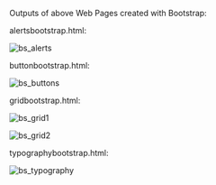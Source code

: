 Outputs of above Web Pages created with Bootstrap:

alertsbootstrap.html:

![bs_alerts](https://user-images.githubusercontent.com/60461421/202441182-b9b12298-ffca-4f42-9c06-8ee6c279340c.png)

buttonbootstrap.html:

![bs_buttons](https://user-images.githubusercontent.com/60461421/202436793-a6e14915-f279-4d14-ab4b-cf280e1f0d89.png)

gridbootstrap.html:

![bs_grid1](https://user-images.githubusercontent.com/60461421/202489335-f06e0f09-e8dc-4e3d-9dba-b3fd7ee4d674.png)

![bs_grid2](https://user-images.githubusercontent.com/60461421/202489367-1e645799-3178-4fe8-83ee-2f2485b8426d.png)

typographybootstrap.html:

![bs_typography](https://user-images.githubusercontent.com/60461421/202444504-b7c520b4-f263-476c-8378-ad8ce9940632.png)




